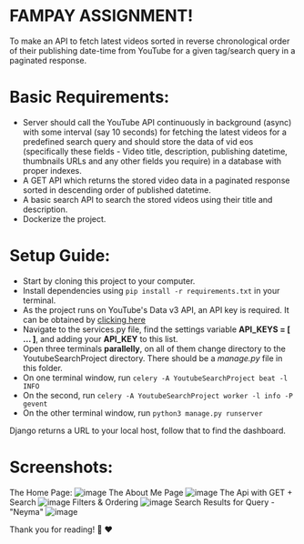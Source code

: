 # FAMPAY ASSIGNMENT!

To make an API to fetch latest videos sorted in reverse chronological order of their publishing date-time from YouTube for a given tag/search query in a paginated response.

# Basic Requirements:

- Server should call the YouTube API continuously in background (async) with some interval (say 10 seconds) for fetching the latest videos for a predefined search query and should store the data of vid eos (specifically these fields - Video title, description, publishing datetime, thumbnails URLs and any other fields you require) in a database with proper indexes.
- A GET API which returns the stored video data in a paginated response sorted in descending order of published datetime.
- A basic search API to search the stored videos using their title and description.
- Dockerize the project.

# Setup Guide:

- Start by cloning this project to your computer.
- Install dependencies using `pip install -r requirements.txt` in your terminal.
- As the project runs on YouTube's Data v3 API, an API key is required. It can be obtained by [clicking here](https://developers.google.com/youtube/v3/getting-started)
- Navigate to the services.py file, find the settings variable **API_KEYS = [ ... ]**, and adding your __API_KEY__ to this list.
- Open three terminals __parallelly__, on all of them change directory to the YoutubeSearchProject directory. There should be a _manage.py_ file in this folder.
- On one terminal window, run `celery -A YoutubeSearchProject beat -l INFO`
- On the second, run `celery -A YoutubeSearchProject worker -l info -P gevent`
- On the other terminal window, run `python3 manage.py runserver`

Django returns a URL to your local host, follow that to find the dashboard.
# Screenshots:
The Home Page:
![image](https://user-images.githubusercontent.com/71919273/195874880-bc2f9f74-3db0-4cf7-b712-d4bc2d5a28ce.png)
The About Me Page
![image](https://user-images.githubusercontent.com/71919273/195874893-dddde708-f1cd-45e4-b620-6c2a38eb1bfb.png)
The Api with GET + Search
![image](https://user-images.githubusercontent.com/71919273/195874900-c20980c1-c2a9-4091-9f88-6eff827d4bcd.png)
Filters & Ordering
![image](https://user-images.githubusercontent.com/71919273/195874904-31bf066a-0493-4c40-857c-185e5b2f58d8.png)
Search Results for Query - "Neyma"
![image](https://user-images.githubusercontent.com/71919273/195874910-f88708a6-b600-42f0-b8a8-e57c21ec7a92.png)

Thank you for reading! :book: :heart:
